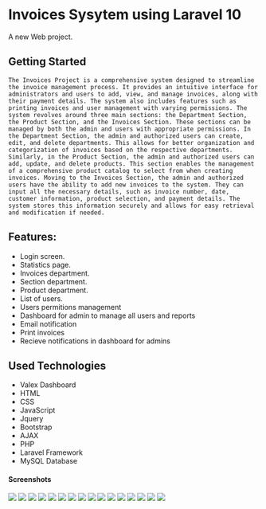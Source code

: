 # Invoices Sysytem using Laravel 10

A new Web project.

## Getting Started

`The Invoices Project is a comprehensive system designed to streamline the invoice management process. It provides an intuitive interface for administrators and users to add, view, and manage invoices, along with their payment details. The system also includes features such as printing invoices and user management with varying permissions.
The system revolves around three main sections: the Department Section, the Product Section, and the Invoices Section. These sections can be managed by both the admin and users with appropriate permissions.
In the Department Section, the admin and authorized users can create, edit, and delete departments. This allows for better organization and categorization of invoices based on the respective departments.
Similarly, in the Product Section, the admin and authorized users can add, update, and delete products. This section enables the management of a comprehensive product catalog to select from when creating invoices.
Moving to the Invoices Section, the admin and authorized users have the ability to add new invoices to the system. They can input all the necessary details, such as invoice number, date, customer information, product selection, and payment details. The system stores this information securely and allows for easy retrieval and modification if needed.`

## Features:

-   Login screen.
-   Statistics page.
-   Invoices department.
-   Section department.
-   Product department.
-   List of users.
-   Users permitions management
-   Dashboard for admin to manage all users and reports
-   Email notification
-   Print invoices
-   Recieve notifications in dashboard for admins

## Used Technologies

-   Valex Dashboard
-   HTML
-   CSS
-   JavaScript
-   Jquery
-   Bootstrap
-   AJAX
-   PHP
-   Laravel Framework
-   MySQL Database

#### Screenshots

<img src="screenshots/1-login.png"/>
<img src="screenshots/2-invoices statistics.png"/>
<img src="screenshots/3-all invoices.png"/>
<img src="screenshots/4-change payment status.png"/>
<img src="screenshots/5-paid invoice.png"/>
<img src="screenshots/6-reports.png"/>
<img src="screenshots/7-search by invoice type.png"/>
<img src="screenshots/8-search by invoice number.png"/>
<img src="screenshots/9-customer reports.png"/>
<img src="screenshots/10-users list.png"/>
<img src="screenshots/11-user permissions.png"/>
<img src="screenshots/12-products.png"/>
<img src="screenshots/13-sections.png"/>
<img src="screenshots/14-invoice details 1.png"/>
<img src="screenshots/15-invoice details 2 .png"/>
<img src="screenshots/16-invoice details 3.png"/>
